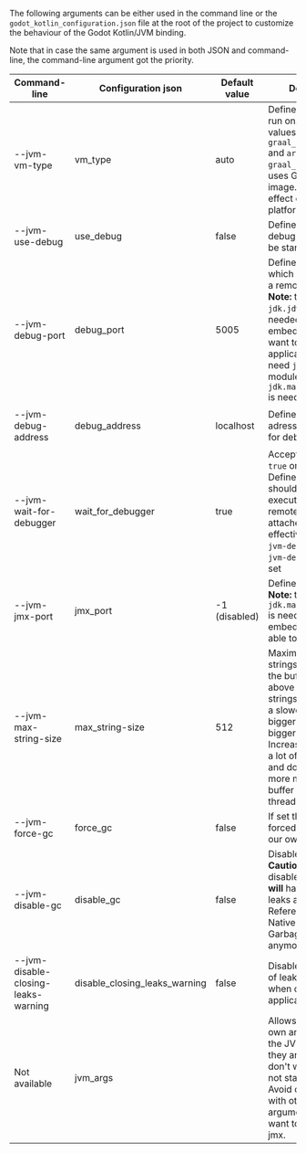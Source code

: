 The following arguments can be either used in the command line or the `godot_kotlin_configuration.json` file at the root
of the project to customize the behaviour of the Godot Kotlin/JVM binding.

Note that in case the same argument is used in both JSON and command-line, the command-line argument got the priority.

| Command-line                        | Configuration  json           | Default value | Description                                                                                                                                                                                                                                                          | Example                                                                       |
|-------------------------------------|-------------------------------|---------------|----------------------------------------------------------------------------------------------------------------------------------------------------------------------------------------------------------------------------------------------------------------------|-------------------------------------------------------------------------------|
| --jvm-vm-type                       | vm_type                       | auto          | Defines the VM to run on. Possible values are `auto`, `jvm`, `graal_native_image` and `art`. When set to `graal_native_image` it uses Graal native image. This has no effect on android platform.                                                                    | `--jvm-vm-type=jvm` or `vm-type=jvm`                                          |
| --jvm-use-debug                     | use_debug                     | false         | Defines if the jvm debug server should be started.                                                                                                                                                                                                                   | `--jvm-use_debug` or `use_debug=true`                                         |
| --jvm-debug-port                    | debug_port                    | 5005          | Defines the port to which you can attach a remote debugger. **Note:** the module `jdk.jdwp.agent` is needed in the embedded JRE if you want to debug your application. If you need `jmx`, also the module `jdk.management.agent` is needed                           | `--jvm-debug-port=5005` or `debug-port=5005`                                  |
| --jvm-debug-address                 | debug_address                 | localhost     | Defines which adresses are allowed for debugging                                                                                                                                                                                                                     | `--jvm-debug-address=localhost` or `debug-address=localhost`                  |
| --jvm-wait-for-debugger             | wait_for_debugger             | true          | Accepted values: `true` or `false`. Defines if the jvm should suspend execution until a remote debugger is attached. Only effective if either `--jvm-debug-port` or `--jvm-debug-address` is set                                                                     | `--wait-for-debugger` or `wait-for-debugger=true`                             |
| --jvm-jmx-port                      | jmx_port                      | -1 (disabled) | Defines the jmx port. **Note:** the module `jdk.management.agent` is needed in the embedded JRE to be able to use jmx                                                                                                                                                | `--jvm-jmx-port=5006` or `jmx-port=5006`                                      |
| --jvm-max-string-size               | max_string-size               | 512           | Maximum size of strings sent through the buffer. When above that value, strings are sent with a slower JNI Call. A bigger size means a bigger buffer. Increase if you need a lot of long strings and don't mind using more memory. One buffer exists for each thread | `--jvm-max-string-size=512` or `max-string-size=512`                          |
| --jvm-force-gc                      | force_gc                      | false         | If set the JVM GC is forced to run when our own GC runs.                                                                                                                                                                                                             | `--jvm-force-gc` or `force-gc=true`                                           |
| --jvm-disable-gc                    | disable_gc                    | false         | Disables our GC. **Caution:** If you disable our GC you **will** have memory leaks as all Reference types and Native Types are not Garbage collected anymore                                                                                                         | `--jvm-disable-gc` or `disable-gc=true`                                       |
| --jvm-disable-closing-leaks-warning | disable_closing_leaks_warning | false         | Disables the output of leaked instances when closing the application                                                                                                                                                                                                 | `--jvm-disable-closing-leaks-warning` or `disable-closing-leaks-warning=true` |
| Not available                       | jvm_args                      |               | Allows to set your own arguments for the JVM, make sure they are valid if you don't want the JVM not starting properly. Avoid overlapping with others arguments if you want to set debug or jmx.                                                                     |                                                                               |